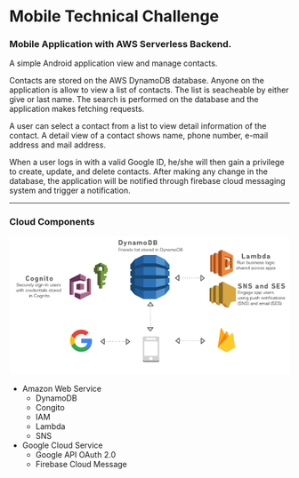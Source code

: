 # Mobile Technical Challenge

### Mobile Application with AWS Serverless Backend.

A simple Android application view and manage contacts.

Contacts are stored on the AWS DynamoDB database. Anyone on the application is allow to view a list of contacts.
The list is seacheable by either give or last name. The search is performed on the database and the application makes fetching requests.

A user can select a contact from a list to view detail information of the contact.
A detail view of a contact shows name, phone number, e-mail address and mail address.

When a user logs in with a valid Google ID, he/she will then gain a privilege to create, update, and delete contacts. 
After making any change in the database, the application will be notified through firebase cloud messaging system and trigger a notification.

----
### Cloud Components

![Components](res/aws-layout.png?raw=true)


* Amazon Web Service
  * DynamoDB
  * Congito
  * IAM
  * Lambda
  * SNS
* Google Cloud Service
  * Google API OAuth 2.0
  * Firebase Cloud Message
